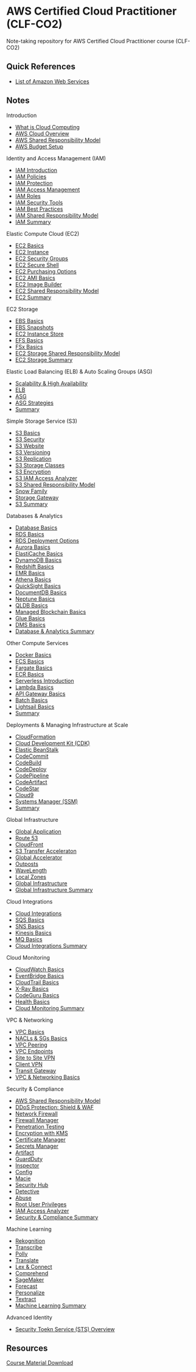 # AWS Certified Cloud Practitioner (CLF-CO2)

Note-taking repository for AWS Certified Cloud Practitioner course (CLF-CO2)

## Quick References

- [List of Amazon Web Services](./docs/aws_services.md)

## Notes

Introduction

- [What is Cloud Computing](./docs/cloud_computing.md)
- [AWS Cloud Overview](./docs/aws_overview.md)
- [AWS Shared Responsibility Model](./docs/aws_shared_responsibility.md)
- [AWS Budget Setup](./docs/aws_budget_setup.md)

Identity and Access Management (IAM)

- [IAM Introduction](./docs/iam/iam_introduction.md)
- [IAM Policies](./docs/iam/iam_policies.md)
- [IAM Protection](./docs/iam/iam_protection.md)
- [IAM Access Management](./docs/iam/iam_access_management.md)
- [IAM Roles](./docs/iam/iam_roles.md)
- [IAM Security Tools](./docs/iam/iam_security_tools.md)
- [IAM Best Practices](./docs/iam/iam_best_practices.md)
- [IAM Shared Responsibility Model](./docs/iam/iam_shared_responsibility.md)
- [IAM Summary](./docs/iam/iam_summary.md)

Elastic Compute Cloud (EC2)

- [EC2 Basics](./docs/ec2/ec2_basics.md)
- [EC2 Instance](./docs/ec2/ec2_instance.md)
- [EC2 Security Groups](./docs/ec2/ec2_security_groups.md)
- [EC2 Secure Shell](./docs/ec2/ec2_secure_shell.md)
- [EC2 Purchasing Options](./docs/ec2/ec2_purchasing_options.md)
- [EC2 AMI Basics](./docs/ec2/ec2_ami_basics.md)
- [EC2 Image Builder](./docs/ec2/ec2_image_builder.md)
- [EC2 Shared Responsibility Model](./docs/ec2/ec2_shared_responsibility.md)
- [EC2 Summary](./docs/ec2/ec2_summary.md)

EC2 Storage

- [EBS Basics](./docs/ec2_storage/ebs_basics.md)
- [EBS Snapshots](./docs/ec2_storage/ebs_snapshots.md)
- [EC2 Instance Store](./docs/ec2_storage/ec2_instance_store.md)
- [EFS Basics](./docs/ec2_storage/efs_basics.md)
- [FSx Basics](./docs/ec2_storage/fsx_basics.md)
- [EC2 Storage Shared Responsibility Model](./docs/ec2_storage/ec2_storage_shared_responsibility.md)
- [EC2 Storage Summary](./docs/ec2_storage/ec2_storage_summary.md)

Elastic Load Balancing (ELB) & Auto Scaling Groups (ASG)

- [Scalability & High Availability](./docs/elb/scalability_and_high_availability.md)
- [ELB](./docs/elb/elb.md)
- [ASG](./docs/elb/asg.md)
- [ASG Strategies](./docs/elb/asg_strategies.md)
- [Summary](./docs/elb/summary.md)

Simple Storage Service (S3)

- [S3 Basics](./docs/s3/s3_basics.md)
- [S3 Security](./docs/s3/s3_security.md)
- [S3 Website](./docs/s3/s3_website.md)
- [S3 Versioning](./docs/s3/s3_versioning.md)
- [S3 Replication](./docs/s3/s3_replication.md)
- [S3 Storage Classes](./docs/s3/s3_storage_classes.md)
- [S3 Encryption](./docs/s3/s3_encryption.md)
- [S3 IAM Access Analyzer](./docs/s3/s3_iam_access_analyzer.md)
- [S3 Shared Responsibility Model](./docs/s3/s3_shared_responsibility.md)
- [Snow Family](./docs/s3/snow_family.md)
- [Storage Gateway](./docs/s3/storage_gateway.md)
- [S3 Summary](./docs/s3/s3_summary.md)

Databases & Analytics

- [Database Basics](./docs/database/database_basics.md)
- [RDS Basics](./docs/database/rds_basics.md)
- [RDS Deployment Options](./docs/database/rds_deployment.md)
- [Aurora Basics](./docs/database/aurora_basics.md)
- [ElastiCache Basics](./docs/database/elasticache_basics.md)
- [DynamoDB Basics](./docs/database/dynamodb_basics.md)
- [Redshift Basics](./docs/database/redshift_basics.md)
- [EMR Basics](./docs/database/emr_basics.md)
- [Athena Basics](./docs/database/athena_basics.md)
- [QuickSight Basics](./docs/database/quicksight_basics.md)
- [DocumentDB Basics](./docs/database/documentdb_basics.md)
- [Neptune Basics](./docs/database/neptune_basics.md)
- [QLDB Basics](./docs/database/qldb_basics.md)
- [Managed Blockchain Basics](./docs/database/managed_blockchain_basics.md)
- [Glue Basics](./docs/database/glue_basics.md)
- [DMS Basics](./docs/database/dms_basics.md)
- [Database & Analytics Summary](./docs/database/database_summary.md)

Other Compute Services

- [Docker Basics](./docs/compute/docker_basics.md)
- [ECS Basics](./docs/compute/ecs_basics.md)
- [Fargate Basics](./docs/compute/fargate_basics.md)
- [ECR Basics](./docs/compute/ecr_basics.md)
- [Serverless Introduction](./docs/compute/serverless_introduction.md)
- [Lambda Basics](./docs/compute/lambda_basics.md)
- [API Gateway Basics](./docs/compute/api_gateway_basics.md)
- [Batch Basics](./docs/compute/batch_basics.md)
- [Lightsail Basics](./docs/compute/lightsail_basics.md)
- [Summary](./docs/compute/summary.md)

Deployments & Managing Infrastructure at Scale

- [CloudFormation](./docs/deploy/cloudformation.md)
- [Cloud Development Kit (CDK)](./docs/deploy/cdk.md)
- [Elastic BeanStalk](./docs/deploy/elastic_beanstalk.md)
- [CodeCommit](./docs/deploy/codecommit.md)
- [CodeBuild](./docs/deploy/codebuild.md)
- [CodeDeploy](./docs/deploy/codedeploy.md)
- [CodePipeline](./docs/deploy/codepipeline.md)
- [CodeArtifact](./docs/deploy/codeartifact.md)
- [CodeStar](./docs/deploy/codestar.md)
- [Cloud9](./docs/deploy/cloud9.md)
- [Systems Manager (SSM)](./docs/deploy/systems_manager.md)
- [Summary](./docs/deploy/summary.md)

Global Infrastructure

- [Global Application](./docs/global/global_application.md)
- [Route 53](./docs/global/route_53_basics.md)
- [CloudFront](./docs/global/cloudfront_basics.md)
- [S3 Transfer Acceleraton](./docs/global/s3_transfer_acceleration.md)
- [Global Accelerator](./docs/global/global_accelerator_basics.md)
- [Outposts](./docs/global/outposts_basics.md)
- [WaveLength](./docs/global/wavelength_basics.md)
- [Local Zones](./docs/global/local_zones_basics.md)
- [Global Infrastructure](./docs/global/global_infrastructure.md)
- [Global Infrastructure Summary](./docs/global/global_infrastructure_summary.md)

Cloud Integrations

- [Cloud Integrations](./docs/integration/cloud_integrations.md)
- [SQS Basics](./docs/integration/sqs_basics.md)
- [SNS Basics](./docs/integration/sns_basics.md)
- [Kinesis Basics](./docs/integration/kinesis_basics.md)
- [MQ Basics](./docs/integration/mq_basics.md)
- [Cloud Integrations Summary](./docs/integration/cloud_integrations_summary.md)

Cloud Monitoring

- [CloudWatch Basics](./docs/monitoring/cloudwatch_basics.md)
- [EventBridge Basics](./docs/monitoring/eventbridge_basics.md)
- [CloudTrail Basics](./docs/monitoring/cloudtrail_basics.md)
- [X-Ray Basics](./docs/monitoring/xray_basics.md)
- [CodeGuru Basics](./docs/monitoring/codeguru_basics.md)
- [Health Basics](./docs/monitoring/health_dashboard_basics.md)
- [Cloud Monitoring Summary](./docs/monitoring/cloud_monitoring_summary.md)

VPC & Networking

- [VPC Basics](./docs/networking/vpc_basics.md)
- [NACLs & SGs Basics](./docs/networking/nacls_and_sgs_basics.md)
- [VPC Peering](./docs/networking/vpc_peering_basics.md)
- [VPC Endpoints](./docs/networking/vpc_endpoints_basics.md)
- [Site to Site VPN](./docs/networking/site_to_site_vpn_basics.md)
- [Client VPN](./docs/networking/client_vpn_basics.md)
- [Transit Gateway](./docs/networking/transit_gateway_basics.md)
- [VPC & Networking Basics](./docs/networking/vpc_and_networking_summary.md)

Security & Compliance

- [AWS Shared Responsibility Model](./docs/security/shared_responsibility_model.md)
- [DDoS Protection: Shield & WAF](./docs/security/ddos_protection.md)
- [Network Firewall](./docs/security/network_firewall.md)
- [Firewall Manager](./docs/security/firewall_manager.md)
- [Penetration Testing](./docs/security/penetration_testing.md)
- [Encryption with KMS](./docs/security/encryption_with_kms.md)
- [Certificate Manager](./docs/security/certificate_manager.md)
- [Secrets Manager](./docs/security/secrets_manager.md)
- [Artifact](./docs/security/artifact.md)
- [GuardDuty](./docs/security/guardduty.md)
- [Inspector](./docs/security/inspector.md)
- [Config](./docs/security/config.md)
- [Macie](./docs/security/macie.md)
- [Security Hub](./docs/security/security_hub.md)
- [Detective](./docs/security/detective.md)
- [Abuse](./docs/security/abuse.md)
- [Root User Privileges](./docs/security/root_user.md)
- [IAM Access Analyzer](./docs/security/iam_access_analyzer.md)
- [Security & Compliance Summary](./docs/security/security_and_compliance_summary.md)

Machine Learning

- [Rekognition](./docs/ml/rekognition.md)
- [Transcribe](./docs/ml/transcribe.md)
- [Polly](./docs/ml/polly.md)
- [Translate](./docs/ml/translate.md)
- [Lex & Connect](./docs/ml/lex_and_connect.md)
- [Comprehend](./docs/ml/comprehend.md)
- [SageMaker](./docs/ml/sakemaker.md)
- [Forecast](./docs/ml/forecast.md)
- [Personalize](./docs/ml/personalize.md)
- [Textract](./docs/ml/textract.md)
- [Machine Learning Summary](./docs/ml/machine_learning_summary.md)

Advanced Identity

- [Security Toekn Service (STS) Overview](./docs/identity/sts.md)

## Resources

[Course Material Download](https://courses.datacumulus.com/downloads/certified-cloud-practitioner-zb2/)
